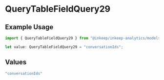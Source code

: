 # QueryTableFieldQuery29

## Example Usage

```typescript
import { QueryTableFieldQuery29 } from "@inkeep/inkeep-analytics/models/operations";

let value: QueryTableFieldQuery29 = "conversationIds";
```

## Values

```typescript
"conversationIds"
```